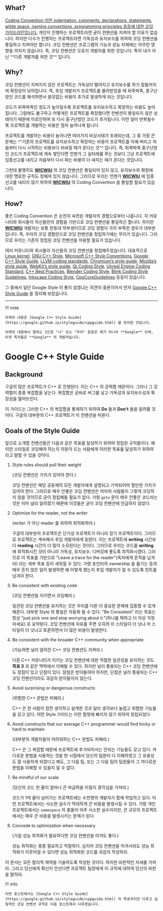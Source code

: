 ## What?

[Coding Convention 이란 indentation, comments, declarations, statements, white space, naming conventions, programming principles 등등에 대한 코딩 가이드라인입니다.](https://en.wikipedia.org/wiki/Coding_conventions) 개인이 진행하는 프로젝트라면 굳이 컨벤션을 지켜야 할 이유가 없습니다. 하지만 다수가 진행하는 프로젝트라면 가독성과 유지보수를 위하여 코딩 컨벤션을 통일하고 지켜야만 합니다. 코딩 컨벤션은 프로그램의 기능과 성능 자체에는 아무런 영향을 끼치지 않습니다. 즉, 코딩 컨벤션은 오로지 개발자를 위한 것입니다. 특히 내가 아닌 ^^다른 개발자를 위한 것^^ 입니다.

## Why?

코딩 컨벤션이 지켜지지 않은 프로젝트는 가독성이 떨어지고 유지보수를 하기 힘들어지며 확장성이 낮아집니다. 즉, 후임 개발자가 프로젝트를 물려받았을 때 뒤죽박죽, 중구난방인 코드를 해석하면서 쓸모없는 비용이 추가로 발생하게 되는 것입니다. 

코드가 뒤죽박죽인 정도가 높아질수록 프로젝트를 유지보수하고 확장하는 비용도 높아집니다. 그럼에도 불구하고 어떻게든 프로젝트를 확장했다면 컨벤션이 통일되지 않은 상태이기 때문에 이로인하여 또 다시 중구난방인 코드가 추가됩니다. 이런 일이 반복될수록 프로젝트를 개발하는 비용은 점차 늘어나게 됩니다.

프로젝트를 개발하는 비용이 늘어나면 여러가지 비상사태가 초래되는데, 그 중 가장 큰 문제는 ^^기존의 프로젝트를 유지보수하고 확장하는 비용이 프로젝트를 아예 버리고 처음부터 다시 시작하는 비용보다 비싸질 때가 온다는 것^^ 입니다. 즉, 뒤죽박죽 중구난방인 코드가 프로젝트에 계속 쌓인다면 언젠가 그 실타래를 푸는 것보다 그냥 프로젝트에 임종선고를 내리고 처음부터 다시 짜는 비용이 더 싸지는 때가 온다는 것입니다.

그런데 불행히도 [**WICWIU**](https://github.com/WICWIU/WICWIU) 의 코딩 컨벤션은 통일되어 있지 않고, 유지보수와 확장에 대한 명료한 규칙도 정해져 있지 않습니다. 그러므로 우리는 언젠가 [**WICWIU**](https://github.com/WICWIU/WICWIU) 에 임종 선고를 내리지 않기 위하여 [**WICWIU**](https://github.com/WICWIU/WICWIU) 의 Coding Convention 을 통일할 필요가 있습니다.

## How? 

좋은 Coding Convention 은 순전히 숙련된 개발자의 경험으로부터 나옵니다. 각 커뮤니티와 회사들이 자신들만의 경험을 기반으로 코딩 컨벤션을 통일하곤 합니다. 하지만 [**WICWIU**](https://github.com/WICWIU/WICWIU) 개발자는 보통 한동대 학부생이므로 코딩 경험이 극히 부족한 경우가 대부분입니다. 즉, 우리의 코딩 경험만으로 코딩 컨벤션을 정립하기에는 무리가 있습니다. 그러므로 우리는 기존의 정립된 코딩 컨벤션을 차용할 필요가 있습니다.

여러 커뮤니티와 회사들이 자신들의 코딩 컨벤션을 정립해두었습니다. 대표적으로 [Linux kernel](https://www.kernel.org/doc/html/v4.10/process/coding-style.html), [GNU C++ Style](https://gcc.gnu.org/wiki/CppConventions), [Microsoft C++ Style Conventions](https://docs.microsoft.com/en-us/windows/win32/stg/coding-style-conventions), [Google C++ Style Guide](https://google.github.io/styleguide/cppguide.html), [LLVM coding standards](http://llvm.org/docs/CodingStandards.html), [Chromium’s style guide](http://www.chromium.org/developers/coding-style), [Mozilla’s style guide](https://developer.mozilla.org/en-US/docs/Developer_Guide/Coding_Style), [WebKit’s style guide](http://www.webkit.org/coding/coding-style.html), [Qt Coding Style](http://wiki.qt.io/Qt_Coding_Style),   [Unreal Engine Coding Standard](https://docs.unrealengine.com/latest/INT/Programming/Development/CodingStandard/), [C++ Best Practices](http://codergears.com/QACenter/index.php?qa=questions), [Blender Coding Style](http://wiki.blender.org/index.php/Dev:Doc/Code_Style), [Blink Coding Style Guidelines](http://www.chromium.org/blink/coding-style), [Inkscape Coding Style](https://inkscape.org/en/develop/coding-style/), [CppCoreGuidelines](https://github.com/isocpp/CppCoreGuidelines/blob/master/CppCoreGuidelines.md) 등등이 있습니다.

그 중에서 일단 Google Style 이 좋지 않겠냐는 의견이 중론이어서 먼저 [Google C++ Style Guide](https://google.github.io/styleguide/cppguide.html) 을 정리해 보았습니다.

---

!!! note

    아래의 내용은 [Google C++ Style Guide](https://google.github.io/styleguide/cppguide.html) 을 정리한 것입니다.

    아래의 내용에서 말하는 1인칭 "나" 또는 "우리" 등등은 제가 아니라 **Google** 이며, 타겟 독자들은 **Google** 의 개발자입니다.

# Google C++ Style Guide

## Background

구글의 많은 프로젝트가 C++ 로 진행된다. 이는 C++ 의 강력함 때문이다. 그러나 그 강력함이 종종 복잡함을 낳는다. 복잡함은 곧바로 버그를 낳고 가독성과 유지보수성과 확장성을 떨어뜨린다.

이 가이드는 그러한 C++ 의 복잡함을 통제하기 위하여 **Do** 들과 **Don't** 들을 알려줄 것이다. 구글의 대부분의 C++ 프로젝트가 이 컨벤션을 따른다.

## Goals of the Style Guide

앞으로 소개할 컨벤션들은 다음과 같은 목표를 달성하기 위하여 정립된 규칙들이다. 왜 이런 스타일로 코딩해야 하는지 의문이 드는 사람에게 이러한 목표를 달성하기 위하여 라고 말할 수 있을 것이다.

1. Style rules should pull their weight

    (코딩 컨벤션은 가치가 있어야 한다.)

    코딩 컨벤션은 해당 공동체의 모든 개발자에게 설명되고 기억되어야 할만한 가치가 있어야 한다. 그러므로 매우 안좋은 코딩 컨벤션은 어차피 사람들이 그렇게 코딩하지 않을 것이므로 굳이 정립해둘 필요가 없다. 가령 `goto` 문이 매우 안좋은 코드라는 것은 이미 널리 알려졌기 때문에 이것들은 굳이 코딩 컨벤션에 언급하지 않았다.

2. Optimize for the reader, not the writer

    (writer 가 아닌 reader 를 위하여 최적화하라.)

    구글의 대부분의 프로젝트은 단기성 프로젝트가 아니라 장기 프로젝트이다. 그러므로 프로젝트는 계속해서 후임 개발자에게 읽힌다. 이는 프로젝트에 **writing** 시간보다 **reading** 시간이 더 많이 소모된다는 것이다. 그러므로 우리는 코드를 **writing** 에 최적화시킨 것이 아니라 가독성, 유지보수, 디버깅에 좋도록 최적화시켰다. 그러므로 이 목표를 기반으로 "Leave a trace for the reader"(독자에게 흔적을 남겨라) 라는 세부 목표 등이 세워질 수 있다. 가령 포인터의 ownership 을 옮기는 등의 매우 흔치 않은 일이 발생하면 왜 이렇게 했는지 후임 개발자가 알 수 있도록 힌트를 남겨야 한다.

3. Be consistent with existing code

    (코딩 컨벤션을 지키면서 코딩해라.)

    일관된 코딩 컨벤션을 유지하는 것은 우리를 다른 더 중요한 문제에 집중할 수 있게 해준다. 대부분 Style 의 통일은 자동화 될 수 있다. "Be Consistent" 라는 목표는 항상 "just pick one and stop worrying about it."(하나를 택하고 더 이상 걱정마세요) 로 요약된다. 코딩 컨벤션에 자유를 주면 오히려 이 스타일이 더 낫냐 저 스타일이 더 낫냐고 토론하면서 더 많은 비용이 발생한다.

4. Be consistent with the broader C++ community when appropriate

    (가능하면 널리 알려진 C++ 코딩 컨벤션도 지켜라.)

    다른 C++ 커뮤니티가 지키는 코딩 컨벤션에 대한 적절한 일관성을 유지하는 것도 **목표 3** 과 같은 맥락에서 이해될 수 있다. 하지만 널리 통용되는 C++ 코딩 컨벤션에도 장점이 있고 단점이 있다. 장점은 받아들여야 하지만, 단점은 널리 통용되는 C++ 코딩 컨벤션이라도 과감히 받아들이지 않는다.

5. Avoid surprising or dangerous constructs

    (위험한 C++ 문법은 피해라.)

    C++ 은 한 사람이 잠깐 생각하고 설계한 것과 달리 생각보다 놀랍고 위험한 기능들을 갖고 있다. 어떤 Style 가이드는 이런 함정에 빠지지 않기 위하여 정립되었다.

6. Avoid constructs that our average C++ programmer would find tricky or hard to maintain

    (대부분의 개발자들이 어려워하는 C++ 문법도 피해라.)

    C++ 은 그 복잡함 때문에 프로젝트에 추가되어서는 안되는 기능들도 갖고 있다. 까다로운 문법을 사용하는 것을 현 시점에서 당신의 팀원이 다 이해하였고 그 유용성도 잘 사용하게 되었다고 해도, 그 다음 팀, 또는 그 다음 팀의 팀원들이 그 까다로운 문법을 이해할 수 있을지 알 수 없다. 

7. Be mindful of our scale

    (당신의 코드 한 줄이 얼마나 큰 파급력을 미칠지 경각심을 가져라.)

    코드가 1억 줄이 넘어가는 프로젝트에는 수천명의 개발자가 함께 작업하고 있다. 이런 프로젝트에서는 사소한 실수가 막대하게 큰 비용을 발생시킬 수 있다. 가령 개인 프로젝트에서는 `namespace` 의 충돌이 아주 사소한 실수이지만, 큰 규모의 프로젝트에서는 매우 큰 비용을 발생시키는 문제가 된다.

8. Concede to optimization when necessary

    (가끔 성능 최적화가 필요하다면 코딩 컨벤션을 어겨도 좋다.)

    성능 최적화는 종종 필요하고 적절하다. 심지어 코딩 컨벤션을 어겨서라도 성능 최적화가 이루어질 수 있다면 성능 최적화된 코드를 과감히 작성하라. 

이 문서는 모든 합리적 제약을 기술하도록 작성된 것이다. 하지만 비판적인 자세를 가져라. 그리고 당신에게 확신이 안선다면 프로젝트 팀장에게 이 규칙에 대하여 당신의 비판을 말하라.

!!! info

    이번 포스트에서는 [Google C++ Style Guide](https://google.github.io/styleguide/cppguide.html) 의 목표까지만 다루고 실질적인 코딩 컨벤션 규칙은 다음 포스트에서 다루겠습니다.